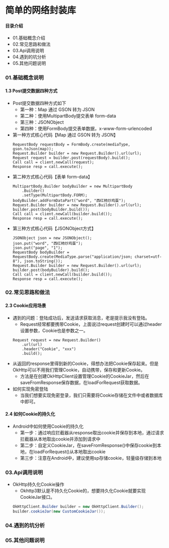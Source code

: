# 简单的网络封装库
#### 目录介绍
- 01.基础概念介绍
- 02.常见思路和做法
- 03.Api调用说明
- 04.遇到的坑分析
- 05.其他问题说明



### 01.基础概念说明



#### 1.3 Post提交数据四种方式
- Post提交数据四种方式如下
    - 第一种：Map 通过 GSON 转为 JSON
    - 第二种：使用MultipartBody提交表单 form-data
    - 第三种：JSONObject
    - 第四种：使用FormBody提交表单数据，x-www-form-urlencoded
- 第一种方式核心代码【Map 通过 GSON 转为 JSON】
    ```
    RequestBody requestBody = FormBody.create(mediaType, gson.toJson(map));
    Request.Builder builder = new Request.Builder().url(url);
    Request request = builder.post(requestBody).build();
    Call call = client.newCall(request);
    Response resp = call.execute();
    ```
- 第二种方式核心代码【表单 form-data】
    ```
    MultipartBody.Builder bodyBuilder = new MultipartBody
        .Builder()
        .setType(MultipartBody.FORM);
    bodyBuilder.addFormDataPart("word", "西红柿炒鸡蛋");
    Request.Builder builder = new Request.Builder().url(url);
    builder.post(bodyBuilder.build());
    Call call = client.newCall(builder.build());
    Response resp = call.execute();
    ```
- 第三种方式核心代码【JSONObject方式】
    ```
    JSONObject json = new JSONObject();
    json.put("word", "西红柿炒鸡蛋");
    json.put("page", "1");
    RequestBody bodyBuilder = RequestBody.create(MediaType.parse("application/json; charset=utf-8"), json.toString());
    Request.Builder builder = new Request.Builder().url(url);
    builder.post(bodyBuilder).build();
    Call call = client.newCall(builder.build());
    Response resp = call.execute();
    ```




### 02.常见思路和做法
#### 2.3 Cookie应用场景
- 遇到的问题：登陆成功后，发送请求获取消息，老是提示我没有登陆。
    - Request经常都要携带Cookie，上面说过request创建时可以通过header设置参数，Cookie也是参数之一。
    ```
    Request request = new Request.Builder()
        .url(url)
        .header("Cookie", "xxx")
        .build();
    ```
- 从返回的response里得到新的Cookie，得想办法把Cookie保存起来。但是OkHttp可以不用我们管理Cookie，自动携带，保存和更新Cookie。
    - 方法是在创建OkHttpClient设置管理Cookie的CookieJar，然后在saveFromResponse保存数据，在loadForRequest获取数据。
- 如何实现免密登陆
    - 当我们想要实现免密登录，我们只需要将Cookie存储在文件中或者数据库中即可。




#### 2.4 如何Cookie的持久化
- Android中如何使用Cookie的持久化
    - 第一步：通过响应拦截器从response取出cookie并保存到本地，通过请求拦截器从本地取出cookie并添加到请求中
    - 第二步：自定义CookieJar，在saveFromResponse()中保存cookie到本地，在loadForRequest()从本地取出cookie
    - 第三步：注意在Android中，建议使用sp存储cookie，轻量级存储到本地


### 03.Api调用说明
- OkHttp持久化Cookie操作
    - Okhttp3默认是不持久化Cookie的，想要持久化Cookie就要实现CookieJar接口。
    ``` java
    OkHttpClient.Builder builder = new OkHttpClient.Builder();
    builder.cookieJar(new CustomCookieJar());
    ```



### 04.遇到的坑分析


### 05.其他问题说明




